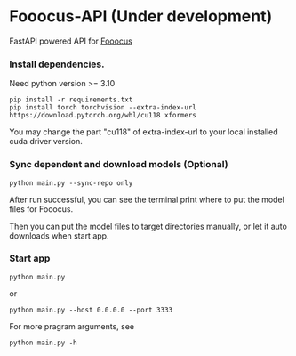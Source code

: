 # Fooocus-API (Under development)
FastAPI powered API for [Fooocus](https://github.com/lllyasviel/Fooocus)

### Install dependencies.
Need python version >= 3.10
```
pip install -r requirements.txt
pip install torch torchvision --extra-index-url https://download.pytorch.org/whl/cu118 xformers
```
You may change the part "cu118" of extra-index-url to your local installed cuda driver version.

### Sync dependent and download models (Optional)
```
python main.py --sync-repo only
```
After run successful, you can see the terminal print where to put the model files for Fooocus.

Then you can put the model files to target directories manually, or let it auto downloads when start app.

### Start app
```
python main.py
```
or
```
python main.py --host 0.0.0.0 --port 3333
```

For more pragram arguments, see
```
python main.py -h
```